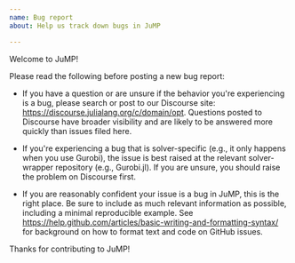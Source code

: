 ```yaml
---
name: Bug report
about: Help us track down bugs in JuMP

---
```


Welcome to JuMP!

Please read the following before posting a new bug report:

- If you have a question or are unsure if the behavior you're experiencing is a bug, please search or post to our Discourse site: https://discourse.julialang.org/c/domain/opt. Questions posted to Discourse have broader visibility and are likely to be answered more quickly than issues filed here.

- If you're experiencing a bug that is solver-specific (e.g., it only happens when you use Gurobi), the issue is best raised at the relevant solver-wrapper repository (e.g., Gurobi.jl). If you are unsure, you should raise the problem on Discourse first.

- If you are reasonably confident your issue is a bug in JuMP, this is the right place. Be sure to include as much relevant information as possible, including a minimal reproducible example. See https://help.github.com/articles/basic-writing-and-formatting-syntax/ for background on how to format text and code on GitHub issues.

Thanks for contributing to JuMP!
